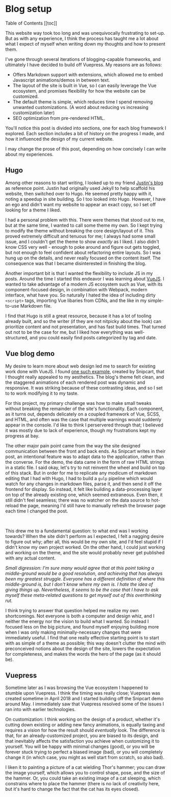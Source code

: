# Blog setup

<post-date/>

Table of Contents
[[toc]]

This website way took too long and was unequivocally frustrating to set-up. But as with any experience, I think the process has taught me a lot about what I expect of myself when writing down my thoughts and how to present them. 

I've gone through several iterations of blogging-capable frameworks, and ultimately I have decided to build off Vuepress. My reasons are as follows:
* Offers Markdown support with extensions, which allowed me to embed Javascript animations/demos in between text. 
* The layout of the site is built in Vue, so I can easily leverage the Vue ecosystem, and promises flexibility for how the website can be customized.
* The default theme is simple, which reduces time I spend removing unwanted customizations. (A word about reducing vs increasing customization later) 
* SEO optimization from pre-rendered HTML.

You'll notice this post is divided into sections, one for each blog framework I explored. Each section includes a bit of history on the progress I made, and how it influenced the design of my current website.

 I may change the prose of this post, depending on how concisely I can write about my experiences.

## Hugo

Among other reasons to start writing, I looked up to my friend [Justin's blog](https://www.jkleong.com) as reference point. Justin had originally used Jekyll to help scaffold his website, then switched over to Hugo. He seemed pretty happy with it, noting a speedup in site building. So I too looked into Hugo. However, I have an ego and didn't want my website to appear an exact copy, so I set off looking for a theme I liked. 

I had a personal problem with this. There were themes that stood out to me, but at the same time, I wanted to call some theme my own. So I kept trying to modify the theme without breaking the core design/layout of it. This proved extremely difficult and tenuous for me; I always had some small issue, and I couldn't get the theme to show _exactly_ as I liked. I also didn't know CSS very well - enough to poke around and figure out gets toggled, but not enough to feel confident about refactoring entire layouts. So I was hung up on the details, and never really focused on the content itself. The consequence was that I became disinterested in finishing the blog.

Another important bit is that I wanted the flexibility to include JS in my posts. Around the time I started this endeavor I was learning about [VueJS](https://www.vuejs.org). I wanted to take advantage of a modern JS ecosystem such as Vue, with its component-focused design, in combination with Webpack, modern interface, what have you. So naturally I hated the idea of including dirty `<script>` tags, importing Vue libaries from CDNs, and the like in my simple-to-use Markdown file.

I find that Hugo is still a great resource, because it has a lot of tooling already built, and so the writer (if they are not nitpicky about the look) can prioritize content and not presentation, and has fast build times. That turned out not to be the case for me, but I liked how everything was well-structured, and you could easily find posts categorized by tag and date. 

## Vue blog demo

My desire to learn more about web design led me to search for existing work done with VueJS. I found [one such example](https://snipcart.com/blog/vuejs-blog-demo), created by Snipcart, that I thought really appealed to my aesthetics. The blog's theme felt clean, and the staggered animations of each rendered post was dynamic and responsive. It was striking because of these contrasting ideas, and so I set to to work modifying it to my taste.

For this project, my primary challenge was how to make small tweaks without breaking the remainder of the site's functionality. Each component, as it turns out, depends delicately on a coupled framework of Vue, SCSS, and HTML, and often was the case that multiple warnings would suddenly appear in the console. I'd like to think I perservered through that; I believed it was mostly due to lack of experience, though my frustrations kept my progress at bay.

The other major pain point came from the way the site designed communication between the front and back ends. As Snipcart writes in their post, an intentional feature was to adapt data to the application, rather than the converse. For the demo, the data came in the form of raw HTML strings in a static file. I said okay, let's try to not reinvent the wheel and build on top of this stack. But in order for me to replicate any modicum of markdown editing that I had with Hugo, I had to build a `gulp` pipeline which would watch for any changes in markdown files, parse it, and then send it off the frontend for display. So instead, it felt like building a data-processing layer on top of the already existing one, which seemed extraneous. Even then, it still didn't feel seamless; there was no watcher on the data source to hot-reload the page, meaning I'd still have to manually refresh the browser page each time I changed the post.

<picture>
  <source srcset="/blog-setup/diagram-2.svg" media="(min-width: 719px)">
  <img>
</picture>

<picture>
  <source srcset="/blog-setup/diagram-mobile.svg" media="(max-width: 719px)">
  <img>
</picture>

This drew me to a fundamental question: to what end was I working towards? When the site didn't perform as I expected, I felt a nagging desire to figure out why; after all, this would be my own site, and I'd feel stupid if I didn't know my own project worked. On the other hand, I could just working and working on the theme, and the site would probably never get published with any actual content.

_Small digression: I'm sure many would agree that at this point taking a middle-ground would be a good resolution, and achieving that has always been my greatest struggle. Everyone has a different definition of where this middle-ground is, but I don't know where my own is. I hate the idea of giving things up. Nevertheless, it seems to be the case that I have to ask myself these meta-related questions to get myself out of this overthinking rut._

I think trying to answer that question helped me realize my own shortcomings. Not everyone is both a computer and design whiz, and I neither the energy nor the vision to build what I wanted. So instead I focused less on the big picture, and found myself enjoying building more when I was only making minimally-necessary changes that were immediately useful. I find that one really effective starting point is to start with as simple of a theme as possible; this way doesn't clutter the mind with preconceived notions about the design of the site, lowers the expectation for completeness, and makes the words the hero of the page (as it should be).

## Vuepress

Sometime later as I was browsing the Vue ecosystem I happened to stumble upon Vuepress. I think the timing was really close; Vuepress was created sometime in April 2018 and I started building off the Snipcart demo around May. I immediately saw that Vuepress resolved some of the issues I ran into with earlier technologies. 

On customization: I think working on the design of a product, whether it's cutting down existing or adding new fancy animations, is equally taxing and requires a vision for how the result should _eventually_ look. The difference is that, for an already-customized project, you are biased to its design, and that inevitably affects the satisfaction you achieve when customizing it to yourself. You will be happy with minimal changes (good), or you will be forever stuck trying to perfect a biased image (bad), or you will completely change it (in which case, you might as well start from scratch, so also bad). 

I liken it to painting a picture of a cat wielding Thor's hammer; you can draw the image yourself, which allows you to control shape, pose, and the size of the hammer. Or, you could take an existing image of a cat sleeping, which constrains where to place the hammer (there is no lack of creativity here, but it's hard to change the fact that the cat has its eyes closed).
